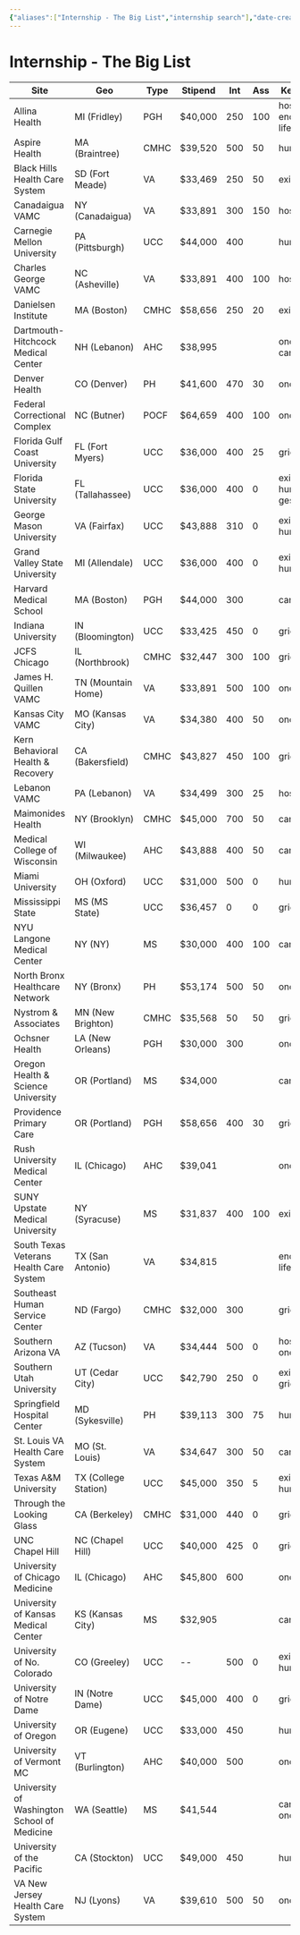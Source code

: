 ```yaml
---
{"aliases":["Internship - The Big List","internship search"],"date-created":"2025-01-10T10:47","date-modified":"2025-01-10T13:45","dg-publish":true,"title":"Internship - The Big List","permalink":"/blooms/ephemeral/internship-search/internship-search/","dgPassFrontmatter":true,"updated":"2025-01-10T13:45"}
---
```



# Internship - The Big List

| Site                                        | Geo                  | Type | Stipend | Int | Ass | Keywords                        |
| ------------------------------------------- | -------------------- | ---- | ------- | --- | --- | ------------------------------- |
| Allina Health                               | MI (Fridley)         | PGH  | $40,000 | 250 | 100 | hospice, end-of-life            |
| Aspire Health                               | MA (Braintree)       | CMHC | $39,520 | 500 | 50  | humanistic                      |
| Black Hills Health Care System              | SD (Fort Meade)      | VA   | $33,469 | 250 | 50  | existential                     |
| Canadaigua VAMC                             | NY (Canadaigua)      | VA   | $33,891 | 300 | 150 | hospice                         |
| Carnegie Mellon University                  | PA (Pittsburgh)      | UCC  | $44,000 | 400 |     | humanistic                      |
| Charles George VAMC                         | NC (Asheville)       | VA   | $33,891 | 400 | 100 | hospice                         |
| Danielsen Institute                         | MA (Boston)          | CMHC | $58,656 | 250 | 20  | existential                     |
| Dartmouth-Hitchcock Medical Center          | NH (Lebanon)         | AHC  | $38,995 |     |     | oncology, cancer                |
| Denver Health                               | CO (Denver)          | PH   | $41,600 | 470 | 30  | oncology                        |
| Federal Correctional Complex                | NC (Butner)          | POCF | $64,659 | 400 | 100 | oncology                        |
| Florida Gulf Coast University               | FL (Fort Myers)      | UCC  | $36,000 | 400 | 25  | grief                           |
| Florida State University                    | FL (Tallahassee)     | UCC  | $36,000 | 400 | 0   | existential-humanistic, gestalt |
| George Mason University                     | VA (Fairfax)         | UCC  | $43,888 | 310 | 0   | existential, humanistic         |
| Grand Valley State University               | MI (Allendale)       | UCC  | $36,000 | 400 | 0   | existential, humanistic         |
| Harvard Medical School                      | MA (Boston)          | PGH  | $44,000 | 300 |     | cancer                          |
| Indiana University                          | IN (Bloomington)     | UCC  | $33,425 | 450 | 0   | grief                           |
| JCFS Chicago                                | IL (Northbrook)      | CMHC | $32,447 | 300 | 100 | grief                           |
| James H. Quillen VAMC                       | TN (Mountain Home)   | VA   | $33,891 | 500 | 100 | oncology                        |
| Kansas City VAMC                            | MO (Kansas City)     | VA   | $34,380 | 400 | 50  | oncology                        |
| Kern Behavioral Health & Recovery           | CA (Bakersfield)     | CMHC | $43,827 | 450 | 100 | grief                           |
| Lebanon VAMC                                | PA (Lebanon)         | VA   | $34,499 | 300 | 25  | hospice                         |
| Maimonides Health                           | NY (Brooklyn)        | CMHC | $45,000 | 700 | 50  | cancer                          |
| Medical College of Wisconsin                | WI (Milwaukee)       | AHC  | $43,888 | 400 | 50  | cancer                          |
| Miami University                            | OH (Oxford)          | UCC  | $31,000 | 500 | 0   | humanistic                      |
| Mississippi State                           | MS (MS State)        | UCC  | $36,457 | 0   | 0   | grief                           |
| NYU Langone Medical Center                  | NY (NY)              | MS   | $30,000 | 400 | 100 | cancer                          |
| North Bronx Healthcare Network              | NY (Bronx)           | PH   | $53,174 | 500 | 50  | oncology                        |
| Nystrom & Associates                        | MN (New Brighton)    | CMHC | $35,568 | 50  | 50  | grief                           |
| Ochsner Health                              | LA (New Orleans)     | PGH  | $30,000 | 300 |     | oncology                        |
| Oregon Health & Science University          | OR (Portland)        | MS   | $34,000 |     |     | cancer                          |
| Providence Primary Care                     | OR (Portland)        | PGH  | $58,656 | 400 | 30  | grief                           |
| Rush University Medical Center              | IL (Chicago)         | AHC  | $39,041 |     |     | oncology                        |
| SUNY Upstate Medical University             | NY (Syracuse)        | MS   | $31,837 | 400 | 100 | existential                     |
| South Texas Veterans Health Care System     | TX (San Antonio)     | VA   | $34,815 |     |     | end-of-life                     |
| Southeast Human Service Center              | ND (Fargo)           | CMHC | $32,000 | 300 |     | grief                           |
| Southern Arizona VA                         | AZ (Tucson)          | VA   | $34,444 | 500 | 0   | hospice, oncology               |
| Southern Utah University                    | UT (Cedar City)      | UCC  | $42,790 | 250 | 0   | existential, grief              |
| Springfield Hospital Center                 | MD (Sykesville)      | PH   | $39,113 | 300 | 75  | humanistic                      |
| St. Louis VA Health Care System             | MO (St. Louis)       | VA   | $34,647 | 300 | 50  | cancer                          |
| Texas A&M University                        | TX (College Station) | UCC  | $45,000 | 350 | 5   | existential-humanistic          |
| Through the Looking Glass                   | CA (Berkeley)        | CMHC | $31,000 | 440 | 0   | grief                           |
| UNC Chapel Hill                             | NC (Chapel Hill)     | UCC  | $40,000 | 425 | 0   | grief                           |
| University of Chicago Medicine              | IL (Chicago)         | AHC  | $45,800 | 600 |     | oncology                        |
| University of Kansas Medical Center         | KS (Kansas City)     | MS   | $32,905 |     |     | cancer                          |
| University of No. Colorado                  | CO (Greeley)         | UCC  | --      | 500 | 0   | existential-humanistic          |
| University of Notre Dame                    | IN (Notre Dame)      | UCC  | $45,000 | 400 | 0   | grief                           |
| University of Oregon                        | OR (Eugene)          | UCC  | $33,000 | 450 |     | humanistic                      |
| University of Vermont MC                    | VT (Burlington)      | AHC  | $40,000 | 500 |     | oncology                        |
| University of Washington School of Medicine | WA (Seattle)         | MS   | $41,544 |     |     | cancer, oncology                |
| University of the Pacific                   | CA (Stockton)        | UCC  | $49,000 | 450 |     | humanistic                      |
| VA New Jersey Health Care System            | NJ (Lyons)           | VA   | $39,610 | 500 | 50  | oncology                        |
